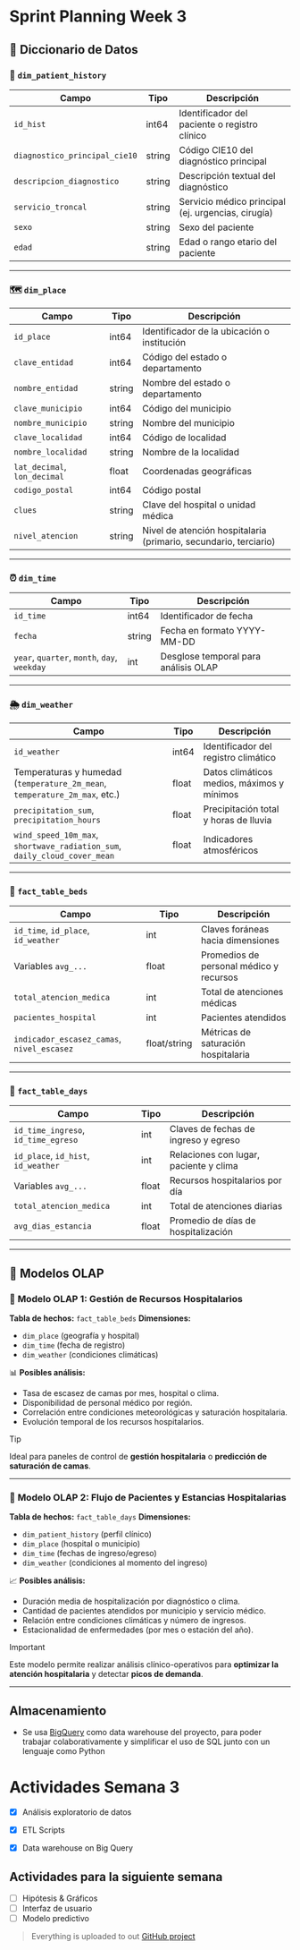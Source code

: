 # Sprint Planning Week 3

## 📘 **Diccionario de Datos**

### 🧩 `dim_patient_history`

| Campo                         | Tipo   | Descripción                                        |
| ----------------------------- | ------ | -------------------------------------------------- |
| `id_hist`                     | int64  | Identificador del paciente o registro clínico      |
| `diagnostico_principal_cie10` | string | Código CIE10 del diagnóstico principal             |
| `descripcion_diagnostico`     | string | Descripción textual del diagnóstico                |
| `servicio_troncal`            | string | Servicio médico principal (ej. urgencias, cirugía) |
| `sexo`                        | string | Sexo del paciente                                  |
| `edad`                        | string | Edad o rango etario del paciente                   |

---

### 🗺️ `dim_place`

| Campo                        | Tipo   | Descripción                                                      |
| ---------------------------- | ------ | ---------------------------------------------------------------- |
| `id_place`                   | int64  | Identificador de la ubicación o institución                      |
| `clave_entidad`              | int64  | Código del estado o departamento                                 |
| `nombre_entidad`             | string | Nombre del estado o departamento                                 |
| `clave_municipio`            | int64  | Código del municipio                                             |
| `nombre_municipio`           | string | Nombre del municipio                                             |
| `clave_localidad`            | int64  | Código de localidad                                              |
| `nombre_localidad`           | string | Nombre de la localidad                                           |
| `lat_decimal`, `lon_decimal` | float  | Coordenadas geográficas                                          |
| `codigo_postal`              | int64  | Código postal                                                    |
| `clues`                      | string | Clave del hospital o unidad médica                               |
| `nivel_atencion`             | string | Nivel de atención hospitalaria (primario, secundario, terciario) |

---

### ⏰ `dim_time`

| Campo                                        | Tipo   | Descripción                          |
| -------------------------------------------- | ------ | ------------------------------------ |
| `id_time`                                    | int64  | Identificador de fecha               |
| `fecha`                                      | string | Fecha en formato YYYY-MM-DD          |
| `year`, `quarter`, `month`, `day`, `weekday` | int    | Desglose temporal para análisis OLAP |

---

### 🌦️ `dim_weather`

| Campo                                                                      | Tipo  | Descripción                                |
| -------------------------------------------------------------------------- | ----- | ------------------------------------------ |
| `id_weather`                                                               | int64 | Identificador del registro climático       |
| Temperaturas y humedad (`temperature_2m_mean`, `temperature_2m_max`, etc.) | float | Datos climáticos medios, máximos y mínimos |
| `precipitation_sum`, `precipitation_hours`                                 | float | Precipitación total y horas de lluvia      |
| `wind_speed_10m_max`, `shortwave_radiation_sum`, `daily_cloud_cover_mean`  | float | Indicadores atmosféricos                   |

---

### 🏥 `fact_table_beds`

| Campo                                      | Tipo         | Descripción                             |
| ------------------------------------------ | ------------ | --------------------------------------- |
| `id_time`, `id_place`, `id_weather`        | int          | Claves foráneas hacia dimensiones       |
| Variables `avg_...`                        | float        | Promedios de personal médico y recursos |
| `total_atencion_medica`                    | int          | Total de atenciones médicas             |
| `pacientes_hospital`                       | int          | Pacientes atendidos                     |
| `indicador_escasez_camas`, `nivel_escasez` | float/string | Métricas de saturación hospitalaria     |

---

### 🧾 `fact_table_days`

| Campo                               | Tipo  | Descripción                            |
| ----------------------------------- | ----- | -------------------------------------- |
| `id_time_ingreso`, `id_time_egreso` | int   | Claves de fechas de ingreso y egreso   |
| `id_place`, `id_hist`, `id_weather` | int   | Relaciones con lugar, paciente y clima |
| Variables `avg_...`                 | float | Recursos hospitalarios por día         |
| `total_atencion_medica`             | int   | Total de atenciones diarias            |
| `avg_dias_estancia`                 | float | Promedio de días de hospitalización    |

---

## 🧮 **Modelos OLAP**

### 🧊 **Modelo OLAP 1: Gestión de Recursos Hospitalarios**

**Tabla de hechos:** `fact_table_beds`
**Dimensiones:**

* `dim_place` (geografía y hospital)
* `dim_time` (fecha de registro)
* `dim_weather` (condiciones climáticas)

📊 **Posibles análisis:**

* Tasa de escasez de camas por mes, hospital o clima.
* Disponibilidad de personal médico por región.
* Correlación entre condiciones meteorológicas y saturación hospitalaria.
* Evolución temporal de los recursos hospitalarios.

> [!TIP]
> Ideal para paneles de control de **gestión hospitalaria** o **predicción de saturación de camas**.

---

### 🧊 **Modelo OLAP 2: Flujo de Pacientes y Estancias Hospitalarias**

**Tabla de hechos:** `fact_table_days`
**Dimensiones:**

* `dim_patient_history` (perfil clínico)
* `dim_place` (hospital o municipio)
* `dim_time` (fechas de ingreso/egreso)
* `dim_weather` (condiciones al momento del ingreso)

📈 **Posibles análisis:**

* Duración media de hospitalización por diagnóstico o clima.
* Cantidad de pacientes atendidos por municipio y servicio médico.
* Relación entre condiciones climáticas y número de ingresos.
* Estacionalidad de enfermedades (por mes o estación del año).

> [!IMPORTANT]
> Este modelo permite realizar análisis clínico-operativos para **optimizar la atención hospitalaria** y detectar **picos de demanda**.

---

## Almacenamiento

- Se usa [BigQuery](https://cloud.google.com/bigquery) como data warehouse del proyecto, para poder trabajar colaborativamente y simplificar el uso de SQL junto con un lenguaje como Python

# Actividades Semana 3

- [X] Análisis exploratorio de datos
- [X] ETL Scripts
- [X] Data warehouse on Big Query


## Actividades para la siguiente semana

- [ ] Hipótesis & Gráficos
- [ ] Interfaz de usuario
- [ ] Modelo predictivo

> Everything is uploaded to out [GitHub project](https://github.com/JSEB99/predictive-health-resources)

